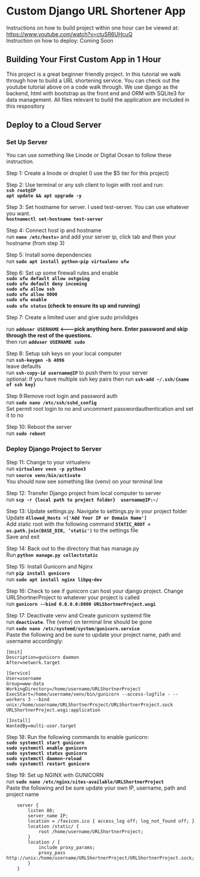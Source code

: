 # Custom Django URL Shortener App
Instructions on how to build project within one hour can be viewed at: https://www.youtube.com/watch?v=ctuSR6UHcuQ
<br/>Instruction on how to deploy: Coming Soon

## Building Your First Custom App in 1 Hour

This project is a great beginner friendly project. In this tutorial we walk through how to build a URL shortening service. You can check out the youtube tutorial above on a code walk through. We use django as the backend, html with bootstrap as the front end and ORM with SQLite3 for data management. All files relevant to build the application are included in this respository

## Deploy to a Cloud Server

### Set Up Server

You can use something like Linode or Digital Ocean to follow these instruction.

Step 1: Create a linode or droplet (I use the $5 tier for this project)

Step 2: Use terminal or any ssh client to login with root and run:<br/>
<b>```ssh root@IP```</b><br/><b>```apt update && apt upgrade -y```</b>

Step 3: Set hostname for server. I used test-server. You can use whatever you want.
<br/><b>```hostnamectl set-hostname test-server```</b>

Step 4: Connect host ip and hostname
<br/>run <b>```nano /etc/hosts>```</b> and add your server ip, click tab and then your hostname (from step 3)

Step 5: Install some dependencies
<br/>run <b>```sudo apt install python-pip virtualenv ufw```</b>

Step 6: Set up some firewall rules and enable<br/>
<b>
```sudo ufw default allow outgoing```<br/>
```sudo ufw default deny incoming```<br/>
```sudo ufw allow ssh```<br/>
```sudo ufw allow 8000```<br/>
```sudo ufw enable```<br/>
```sudo ufw status``` (check to ensure its up and running)</b><br/>

Step 7: Create a limited user and give sudo privlidges<br/>

run <b> ```adduser USERNAME``` <---pick anything here. Enter password and skip through the rest of the questions.</b><br/>
then run <b> ```adduser USERNAME sudo```</b>

Step 8: Setup ssh keys on your local computer<br/>
run <b>```ssh-keygen -b 4096```</b><br/> leave defaults<br/>
run <b>```ssh-copy-id username@IP```</b> to push them to your server<br/>
optional: If you have multiple ssh key pairs then run <b> ```ssh-add ~/.ssh/{name of ssh key}``` </b>

Step 9:Remove root login and password auth<br/>
run <b>```sudo nano /etc/ssh/sshd_config```</b><br/>
Set permit root login to no and uncomment passwordauthentication and set it to no<br/>

Step 10: Reboot the server<br/>
run <b>```sudo reboot```</b>

### Deploy Django Project to Server

Step 11: Change to your virtualenv<br/>
run <b>```virtualenv vevn -p python3```</b><br/>
run <b>```source venv/bin/activate```</b><br/>
You should now see something like (venv) on your terminal line

Step 12: Transfer Django project from local computer to server<br/>
run <b>```scp -r {local path to project folder}  username@IP:~/```</b>

Step 13: Update settings.py. Navigate to settings.py in your project folder <br/>
Update <b>```Allowed_Hosts =['Add Your IP or Domain Name']```</b><br/>
Add static root with the following command <b>```STATIC_ROOT = os.path.join(BASE_DIR, ‘static')```</b> to the settings file<br/>
Save and exit

Step 14: Back out to the directory that has manage.py<br/>
Run <b>```python manage.py collectstatic```</b>

Step 15: Install Gunicorn and Nginx<br/>
run <b> ```pip install gunicorn```</b><br/>
run <b> ```sudo apt install nginx libpq-dev```</b>

Step 16: Check to see if gunicorn can host your django project. Change URLShortnerProject to whatever your project is called<br/>
run <b>```gunicorn --bind 0.0.0.0:8000 URLShortnerProject.wsgi```</b>

Step 17: Deactivate venv and Create gunicorn systemd file<br/>
run <b>```deactivate```</b>. The (venv) on terminal line should be gone<br/>
run <b> ```sudo nano /etc/systemd/system/gunicorn.service```</b><br/>
Paste the following and be sure to update your project name, path and username accordingly:<br/>
```
[Unit]
Description=gunicorn daemon
After=network.target

[Service]
User=username
Group=www-data
WorkingDirectory=/home/username/URLShortnerProject
ExecStart=/home/username/venv/bin/gunicorn --access-logfile - --workers 3 --bind unix:/home/username/URLShortnerProject/URLShortnerProject.sock URLShortnerProject.wsgi:application

[Install]
WantedBy=multi-user.target
```

Step 18: Run the following commands to enable gunicorn:<br/>
<b>
    ```sudo systemctl start gunicorn```<br/>
    ```sudo systemctl enable gunicorn```<br/>
    ```sudo systemctl status gunicorn```<br/>
    ```sudo systemctl daemon-reload```<br/>
    ```sudo systemctl restart gunicorn```<br/>
</b>

Step 19: Set up NGINX with GUNICORN<br/>
run <b>```sudo nano /etc/nginx/sites-available/URLShortnerProject```</b><br/>
Paste the following and be sure update your own IP, username, path and project name<br/>

```
    server {
        listen 80;
        server_name IP;
        location = /favicon.ico { access_log off; log_not_found off; }
        location /static/ {
            root /home/username/URLShortnerProject;
        }
        location / {
            include proxy_params;
            proxy_pass http://unix:/home/username/URLShortnerProject/URLShortnerProject.sock;
        }
    }
```

